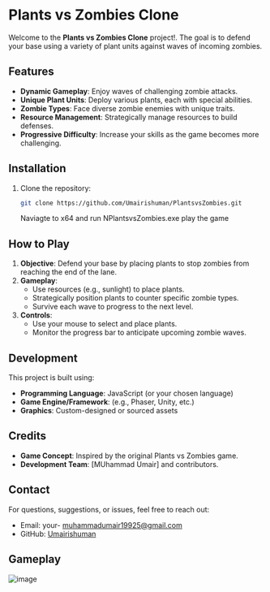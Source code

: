 # Plants vs Zombies Clone

Welcome to the **Plants vs Zombies Clone** project!. The goal is to defend your base using a variety of plant units against waves of incoming zombies.

## Features

- **Dynamic Gameplay**: Enjoy waves of challenging zombie attacks.
- **Unique Plant Units**: Deploy various plants, each with special abilities.
- **Zombie Types**: Face diverse zombie enemies with unique traits.
- **Resource Management**: Strategically manage resources to build defenses.
- **Progressive Difficulty**: Increase your skills as the game becomes more challenging.

## Installation

1. Clone the repository:
   ```bash
   git clone https://github.com/Umairishuman/PlantsvsZombies.git
   ```
   Naviagte to x64 and run NPlantsvsZombies.exe play the game

## How to Play

1. **Objective**: Defend your base by placing plants to stop zombies from reaching the end of the lane.
2. **Gameplay**:
   - Use resources (e.g., sunlight) to place plants.
   - Strategically position plants to counter specific zombie types.
   - Survive each wave to progress to the next level.
3. **Controls**:
   - Use your mouse to select and place plants.
   - Monitor the progress bar to anticipate upcoming zombie waves.

## Development

This project is built using:
- **Programming Language**: JavaScript (or your chosen language)
- **Game Engine/Framework**: (e.g., Phaser, Unity, etc.)
- **Graphics**: Custom-designed or sourced assets


## Credits

- **Game Concept**: Inspired by the original Plants vs Zombies game.
- **Development Team**: [MUhammad Umair] and contributors.


## Contact

For questions, suggestions, or issues, feel free to reach out:
- Email: your- muhammadumair19925@gmail.com
- GitHub: [Umairishuman](https://github.com/Umairishuman)

## Gameplay
![image](https://github.com/user-attachments/assets/1669bfc6-7732-49dc-8f4f-eff07eab0f0a)

